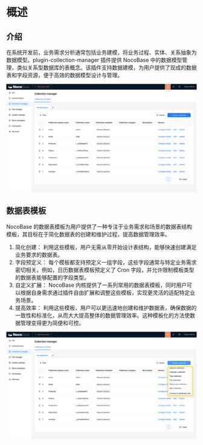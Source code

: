 # 概述

## 介绍

在系统开发前，业务需求分析通常包括业务建模，将业务过程、实体、关系抽象为数据模型。plugin-collection-manager 插件提供 NocoBase 中的数据模型管理，类似关系型数据库的表概念。该插件支持数据建模，为用户提供了现成的数据表和字段资源，便于高效的数据模型设计与管理。

![](./static/BOc1bNQAwoM8VMxDDQBckjRgnyg.png)

## 数据表模板

NocoBase 的数据表模板为用户提供了一种专注于业务需求和场景的数据表结构模板，其目标在于简化数据表的创建和维护过程，提高数据管理效率。

1. 简化创建： 利用这些模板，用户无需从零开始设计表结构，能够快速创建满足业务要求的数据表。
2. 字段预定义： 每个模板都支持预定义一组字段，这些字段通常与特定业务需求密切相关。例如，日历数据表模板预定义了 Cron 字段，并允许限制模板类型的数据表能够配置的字段类型。
3. 自定义扩展： NocoBase 内核提供了一系列常用的数据表模板，同时用户可以根据自身需求通过插件自由扩展和调整这些模板，实现更灵活的适配特定业务场景。
4. 提高效率： 利用这些模板，用户可以更迅速地创建和维护数据表，确保数据的一致性和标准化，从而大大提高整体的数据管理效率。这种模板化的方法使数据管理变得更为简便和可控。

![](./static/HuVTbc8WAortfkxHw0mcBhScnic.png)
